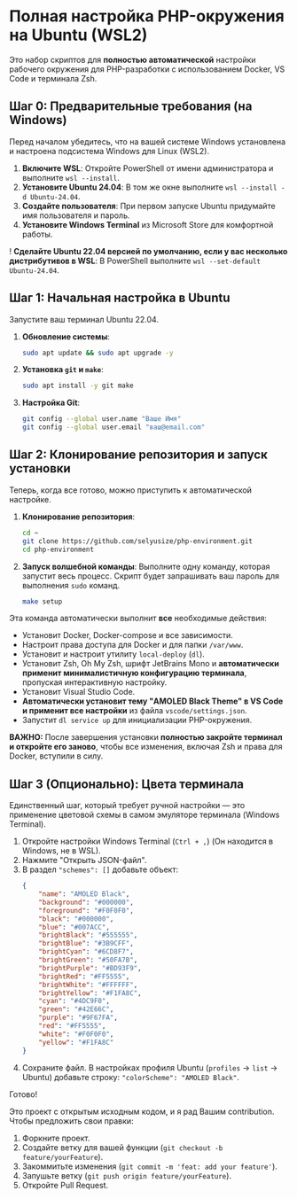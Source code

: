 # Полная настройка PHP-окружения на Ubuntu (WSL2)

Это набор скриптов для **полностью автоматической** настройки рабочего окружения для PHP-разработки с использованием Docker, VS Code и терминала Zsh.

## Шаг 0: Предварительные требования (на Windows)

Перед началом убедитесь, что на вашей системе Windows установлена и настроена подсистема Windows для Linux (WSL2).

1.  **Включите WSL**: Откройте PowerShell от имени администратора и выполните `wsl --install`.
2.  **Установите Ubuntu 24.04**: В том же окне выполните `wsl --install -d Ubuntu-24.04`.
3.  **Создайте пользователя**: При первом запуске Ubuntu придумайте имя пользователя и пароль.
4.  **Установите Windows Terminal** из Microsoft Store для комфортной работы.

! **Сделайте Ubuntu 22.04 версией по умолчанию, если у вас несколько дистрибутивов в WSL**: В PowerShell выполните `wsl --set-default Ubuntu-24.04`.

## Шаг 1: Начальная настройка в Ubuntu

Запустите ваш терминал Ubuntu 22.04.

1.  **Обновление системы**:
    ```bash
    sudo apt update && sudo apt upgrade -y
    ```
2.  **Установка `git` и `make`**:
    ```bash
    sudo apt install -y git make
    ```
3.  **Настройка Git**:
    ```bash
    git config --global user.name "Ваше Имя"
    git config --global user.email "ваш@email.com"
    ```

## Шаг 2: Клонирование репозитория и запуск установки

Теперь, когда все готово, можно приступить к автоматической настройке.

1.  **Клонирование репозитория**:
    ```bash
    cd ~
    git clone https://github.com/selyusize/php-environment.git
    cd php-environment
    ```
2.  **Запуск волшебной команды**:
    Выполните одну команду, которая запустит весь процесс. Скрипт будет запрашивать ваш пароль для выполнения `sudo` команд.
    ```bash
    make setup
    ```

Эта команда автоматически выполнит **все** необходимые действия:

- Установит Docker, Docker-compose и все зависимости.
- Настроит права доступа для Docker и для папки `/var/www`.
- Установит и настроит утилиту `local-deploy` (`dl`).
- Установит Zsh, Oh My Zsh, шрифт JetBrains Mono и **автоматически применит минималистичную конфигурацию терминала**, пропуская интерактивную настройку.
- Установит Visual Studio Code.
- **Автоматически установит тему "AMOLED Black Theme" в VS Code и применит все настройки** из файла `vscode/settings.json`.
- Запустит `dl service up` для инициализации PHP-окружения.

**ВАЖНО:** После завершения установки **полностью закройте терминал и откройте его заново**, чтобы все изменения, включая Zsh и права для Docker, вступили в силу.

## Шаг 3 (Опционально): Цвета терминала

Единственный шаг, который требует ручной настройки — это применение цветовой схемы в самом эмуляторе терминала (Windows Terminal).

1.  Откройте настройки Windows Terminal (`Ctrl + ,`) (Он находится в Windows, не в WSL).
2.  Нажмите "Открыть JSON-файл".
3.  В раздел `"schemes": []` добавьте объект:
    ```json
    {
    	"name": "AMOLED Black",
    	"background": "#000000",
    	"foreground": "#F0F0F0",
    	"black": "#000000",
    	"blue": "#007ACC",
    	"brightBlack": "#555555",
    	"brightBlue": "#3B9CFF",
    	"brightCyan": "#6CD8F7",
    	"brightGreen": "#50FA7B",
    	"brightPurple": "#BD93F9",
    	"brightRed": "#FF5555",
    	"brightWhite": "#FFFFFF",
    	"brightYellow": "#F1FA8C",
    	"cyan": "#4DC9F0",
    	"green": "#42E66C",
    	"purple": "#9F67FA",
    	"red": "#FF5555",
    	"white": "#F0F0F0",
    	"yellow": "#F1FA8C"
    }
    ```
4.  Сохраните файл. В настройках профиля Ubuntu (`profiles` -> `list` -> Ubuntu) добавьте строку: `"colorScheme": "AMOLED Black"`.

Готово!

Это проект с открытым исходным кодом, и я рад Вашим contribution. Чтобы предложить свои правки:
1. Форкните проект.
2. Создайте ветку для вашей функции (`git checkout -b feature/yourFeature`).
3. Закоммитьте изменения (`git commit -m 'feat: add your feature'`).
4. Запушьте ветку (`git push origin feature/yourFeature`).
5. Откройте Pull Request.
